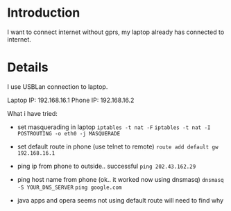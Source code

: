 # Introduction #

I want to connect internet without gprs, my laptop already has connected to internet.



# Details #

I use USBLan connection to laptop.


Laptop IP: 192.168.16.1 Phone IP: 192.168.16.2

What i have tried:
  * set masquerading in laptop
`iptables -t nat -F`
`iptables -t nat -I POSTROUTING -o eth0 -j MASQUERADE`

  * set default route in phone (use telnet to remote)
`route add default gw 192.168.16.1`

  * ping ip from phone to outside.. successful
`ping 202.43.162.29`

  * ping host name from phone (ok.. it worked now using dnsmasq)
`dnsmasq -S YOUR_DNS_SERVER`
`ping google.com`

  * java apps and opera seems not using default route
will need to find why

